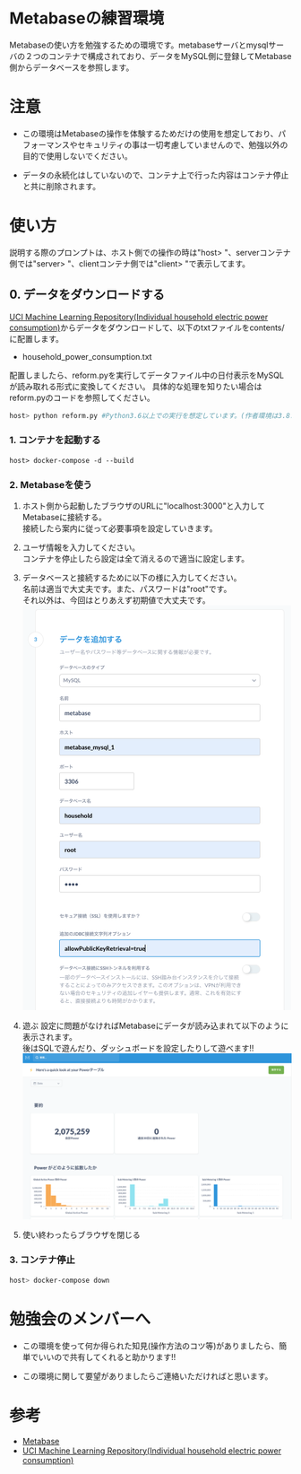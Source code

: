 # Metabaseの練習環境
Metabaseの使い方を勉強するための環境です。metabaseサーバとmysqlサーバの２つのコンテナで構成されており、データをMySQL側に登録してMetabase側からデータベースを参照します。


# 注意

- この環境はMetabaseの操作を体験するためだけの使用を想定しており、パフォーマンスやセキュリティの事は一切考慮していませんので、勉強以外の目的で使用しないでください。

- データの永続化はしていないので、コンテナ上で行った内容はコンテナ停止と共に削除されます。

# 使い方

説明する際のプロンプトは、ホスト側での操作の時は"host> "、serverコンテナ側では"server> "、clientコンテナ側では"client> "で表示してます。

## 0. データをダウンロードする
[UCI Machine Learning Repository(Individual household electric power consumption)](https://archive.ics.uci.edu/ml/datasets/Individual+household+electric+power+consumption)からデータをダウンロードして、以下のtxtファイルをcontents/に配置します。

- household_power_consumption.txt

配置しましたら、reform.pyを実行してデータファイル中の日付表示をMySQLが読み取れる形式に変換してください。
具体的な処理を知りたい場合はreform.pyのコードを参照してください。

```bash
host> python reform.py #Python3.6以上での実行を想定しています。(作者環境は3.8.6)
```

### 1. コンテナを起動する
```base
host> docker-compose -d --build
```

### 2. Metabaseを使う

1. ホスト側から起動したブラウザのURLに"localhost:3000"と入力してMetabaseに接続する。<br>
   接続したら案内に従って必要事項を設定していきます。

2. ユーザ情報を入力してください。<br>
   コンテナを停止したら設定は全て消えるので適当に設定します。

3. データベースと接続するために以下の様に入力してください。<br>
   名前は適当で大丈夫です。また、パスワードは"root"です。<br>
   それ以外は、今回はとりあえず初期値で大丈夫です。<br>
   ![setup_db](figure/setup_db.png)

4. 遊ぶ
   設定に問題がなければMetabaseにデータが読み込まれて以下のように表示されます。<br>
   後はSQLで遊んだり、ダッシュボードを設定したりして遊べます!!
   ![metabase_top](figure/metabase_top.png)

5. 使い終わったらブラウザを閉じる

### 3. コンテナ停止
```bash
host> docker-compose down
```

# 勉強会のメンバーへ

- この環境を使って何か得られた知見(操作方法のコツ等)がありましたら、簡単でいいので共有してくれると助かります!!

- この環境に関して要望がありましたらご連絡いただければと思います。

# 参考
- [Metabase](https://www.metabase.com)
- [UCI Machine Learning Repository(Individual household electric power consumption)](https://archive.ics.uci.edu/ml/datasets/Individual+household+electric+power+consumption) 